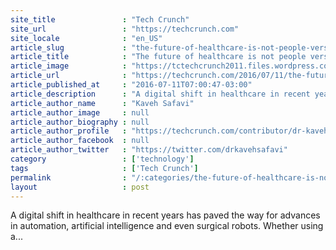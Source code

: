 ```yaml
---
site_title               : "Tech Crunch"
site_url                 : "https://techcrunch.com"
site_locale              : "en_US"
article_slug             : "the-future-of-healthcare-is-not-people-versus-machines"
article_title            : "The future of healthcare is not people versus machines"
article_image            : "https://tctechcrunch2011.files.wordpress.com/2016/07/humanconrtolled1.png?w=764&h=400&crop=1"
article_url              : "https://techcrunch.com/2016/07/11/the-future-of-healthcare-is-not-people-vs-machines/"
article_published_at     : "2016-07-11T07:00:47-03:00"
article_description      : "A digital shift in healthcare in recent years has paved the way for advances in automation, artificial intelligence and even surgical robots. Whether using a..."
article_author_name      : "Kaveh Safavi"
article_author_image     : null
article_author_biography : null
article_author_profile   : "https://techcrunch.com/contributor/dr-kaveh-safavi/"
article_author_facebook  : null
article_author_twitter   : "https://twitter.com/drkavehsafavi"
category                 : ['technology']
tags                     : ['Tech Crunch']
permalink                : "/:categories/the-future-of-healthcare-is-not-people-versus-machines/"
layout                   : post
---
```


A digital shift in healthcare in recent years has paved the way for advances in automation, artificial intelligence and even surgical robots. Whether using a...
